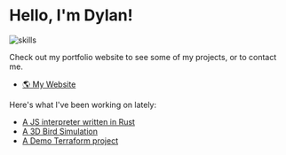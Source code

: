 # Hello, I'm Dylan! 
![skills](https://skillicons.dev/icons?theme=dark&i=vim,ts,svelte,rust,wasm,python,react,figma,mongodb,nextjs,cpp,c)

Check out my portfolio website to see some of my projects, or to contact me. 

- [🌎 My Website](https://www.dylanmashini.com/)

Here's what I've been working on lately:
- [A JS interpreter written in Rust](https://github.com/DylanMashini/js-interpreter)
- [A 3D Bird Simulation](https://github.com/DylanMashini/boids)
- [A Demo Terraform project](https://github.com/DylanMashini/terraform-demo)
